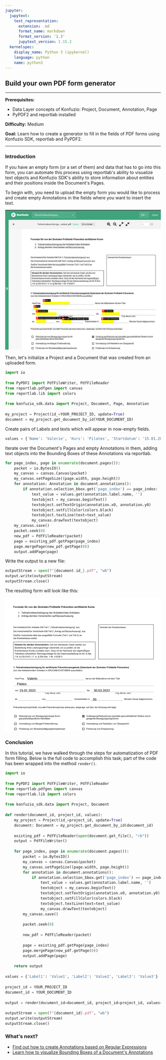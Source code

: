 ```yaml
---
jupyter:
  jupytext:
    text_representation:
      extension: .md
      format_name: markdown
      format_version: '1.3'
      jupytext_version: 1.15.2
  kernelspec:
    display_name: Python 3 (ipykernel)
    language: python
    name: python3
---
```


## Build your own PDF form generator

---

**Prerequisites:**

- Data Layer concepts of Konfuzio: Project, Document, Annotation, Page
- PyPDF2 and reportlab installed

**Difficulty:** Medium

**Goal:** Learn how to create a generator to fill in the fields of PDF forms using Konfuzio SDK, reportlab and PyPDF2.

---

### Introduction

If you have an empty form (or a set of them) and data that has to go into this form, you can automate this process using reportlab's ability to visualize text objects and Konfuzio SDK's ability to store information about entities and their positions inside the Document's Pages. 

To begin with, you need to upload the empty form you would like to process and create empty Annotations in the fields where you want to insert the text.

![pdf_form_gen_example.png](pdf_form_gen_example.png)

Then, let's initialize a Project and a Document that was created from an uploaded form.

```python editable=true slideshow={"slide_type": ""} tags=["skip-execution", "nbval-skip"]
import io

from PyPDF2 import PdfFileWriter, PdfFileReader
from reportlab.pdfgen import canvas
from reportlab.lib import colors

from konfuzio_sdk.data import Project, Document, Page, Annotation

my_project = Project(id_=YOUR_PROJECT_ID, update=True)
document = my_project.get_document_by_id(YOUR_DOCUMENT_ID)
```

Create pairs of Labels and texts which will appear in now-empty fields.

```python editable=true slideshow={"slide_type": ""} tags=["skip-execution", "nbval-skip"]
values = {'Name': 'Valerie', 'Kurs': 'Pilates', 'Startdatum': '15.01.2022', 'Enddatum': '30.03.2022', 'Kursenheitsdauer': '50'}
```

Iterate over the Document's Pages and empty Annotations in them, adding text objects into the Bounding Boxes of these Annotations via reportlab.

```python editable=true slideshow={"slide_type": ""} tags=["nbval-skip", "skip-execution"]
for page_index, page in enumerate(document.pages()):
    packet = io.BytesIO()
    my_canvas = canvas.Canvas(packet)
    my_canvas.setPageSize((page.width, page.height))
    for annotation: Annotation in document.annotations():
        if annotation.selection_bbox.get('page_index') == page_index:
            text_value = values.get(annotation.label.name, '')
            textobject = my_canvas.beginText()
            textobject.setTextOrigin(annotation.x0, annotation.y0)
            textobject.setFillColor(colors.black)
            textobject.textLine(text=text_value)
            my_canvas.drawText(textobject)
    my_canvas.save()
    packet.seek(0)
    new_pdf = PdfFileReader(packet)
    page = existing_pdf.getPage(page_index)
    page.mergePage(new_pdf.getPage(0))
    output.addPage(page)
```

Write the output to a new file:

```python editable=true slideshow={"slide_type": ""} tags=["skip-execution", "nbval-skip"]
outputStream = open(f"{document.id_}.pdf", "wb")
output.write(outputStream)
outputStream.close()
```

The resulting form will look like this:

![pdf_form_gen_example_compiled.png](pdf_form_gen_example_compiled.png)

### Conclusion
In this tutorial, we have walked through the steps for automatization of PDF form filling. Below is the full code to accomplish this task; part of the code has been wrapped into the method `render()`.

```python editable=true slideshow={"slide_type": ""} tags=["skip-execution", "nbval-skip"] vscode={"languageId": "plaintext"}
import io

from PyPDF2 import PdfFileWriter, PdfFileReader
from reportlab.pdfgen import canvas
from reportlab.lib import colors

from konfuzio_sdk.data import Project, Document

def render(document_id, project_id, values):
    my_project = Project(id_=project_id, update=True)
    document: Document = my_project.get_document_by_id(document_id)

    existing_pdf = PdfFileReader(open(document.get_file(), "rb"))
    output = PdfFileWriter()

    for page_index, page in enumerate(document.pages()):
        packet = io.BytesIO()
        my_canvas = canvas.Canvas(packet)
        my_canvas.setPageSize((page.width, page.height))
        for annotation in document.annotations():
            if annotation.selection_bbox.get('page_index') == page_index:
                text_value = values.get(annotation.label.name, '')
                textobject = my_canvas.beginText()
                textobject.setTextOrigin(annotation.x0, annotation.y0)
                textobject.setFillColor(colors.black)
                textobject.textLine(text=text_value)
                my_canvas.drawText(textobject)
        my_canvas.save()

        packet.seek(0)

        new_pdf = PdfFileReader(packet)

        page = existing_pdf.getPage(page_index)
        page.mergePage(new_pdf.getPage(0))
        output.addPage(page)

    return output

values = {'Label1': 'Value1', 'Label2': 'Value2', 'Label3': 'Value3'}

project_id = YOUR_PROJECT_ID
document_id = YOUR_DOCUMENT_ID

output = render(document_id=document_id, project_id=project_id, values=values)

outputStream = open(f"{document_id}.pdf", "wb")
output.write(outputStream)
outputStream.close()
```

### What's next?

- [Find out how to create Annotations based on Regular Expressions](https://dev.konfuzio.com/sdk/tutorials/regex_based_annotations/index.html)
- [Learn how to visualize Bounding Boxes of a Document's Annotations](https://dev.konfuzio.com//sdk/explanations.html#coordinates-system)
